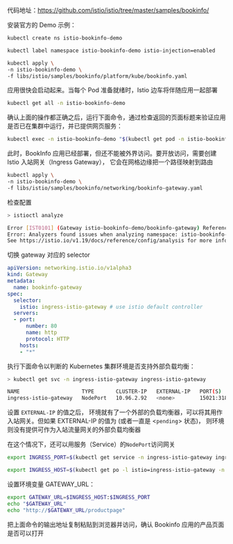 代码地址：<https://github.com/istio/istio/tree/master/samples/bookinfo/>

安装官方的 Demo 示例：

```bash
kubectl create ns istio-bookinfo-demo

kubectl label namespace istio-bookinfo-demo istio-injection=enabled

kubectl apply \
-n istio-bookinfo-demo \
-f libs/istio/samples/bookinfo/platform/kube/bookinfo.yaml
```

应用很快会启动起来。当每个 Pod 准备就绪时，Istio 边车将伴随应用一起部署

```bash
kubectl get all -n istio-bookinfo-demo
```

确认上面的操作都正确之后，运行下面命令，通过检查返回的页面标题来验证应用是否已在集群中运行，并已提供网页服务：

```bash
kubectl exec -n istio-bookinfo-demo "$(kubectl get pod -n istio-bookinfo-demo -l app=ratings -o jsonpath='{.items[0].metadata.name}')" -c ratings -- curl -sS productpage:9080/productpage | grep -o "<title>.*</title>"

```

此时，BookInfo 应用已经部署，但还不能被外界访问。要开放访问，需要创建 Istio 入站网关（Ingress Gateway）， 它会在网格边缘把一个路径映射到路由

```bash
kubectl apply \
-n istio-bookinfo-demo \
-f libs/istio/samples/bookinfo/networking/bookinfo-gateway.yaml
```

检查配置

```bash
> istioctl analyze

Error [IST0101] (Gateway istio-bookinfo-demo/bookinfo-gateway) Referenced selector not found: "istio=ingressgateway"
Error: Analyzers found issues when analyzing namespace: istio-bookinfo-demo.
See https://istio.io/v1.19/docs/reference/config/analysis for more information about causes and resolutions.
```

切换 gateway 对应的 selector

```yaml
apiVersion: networking.istio.io/v1alpha3
kind: Gateway
metadata:
  name: bookinfo-gateway
spec:
  selector:
    istio: ingress-istio-gateway # use istio default controller
  servers:
  - port:
      number: 80
      name: http
      protocol: HTTP
    hosts:
    - "*"

```

执行下面命令以判断的 Kubernetes 集群环境是否支持外部负载均衡：

```bash
> kubectl get svc -n ingress-istio-gateway ingress-istio-gateway

NAME                    TYPE       CLUSTER-IP   EXTERNAL-IP   PORT(S)                                      AGE
ingress-istio-gateway   NodePort   10.96.2.92   <none>        15021:31868/TCP,80:30621/TCP,443:30934/TCP   65m
```

设置 `EXTERNAL-IP` 的值之后， 环境就有了一个外部的负载均衡器，可以将其用作入站网关。但如果 EXTERNAL-IP 的值为 (或者一直是 <`pending`> 状态)， 则环境则没有提供可作为入站流量网关的外部负载均衡器

在这个情况下，还可以用服务（Service）的`NodePort`访问网关

```bash
export INGRESS_PORT=$(kubectl get service -n ingress-istio-gateway ingress-istio-gateway -o jsonpath='{.spec.ports[?(@.name=="http2")].nodePort}')

export INGRESS_HOST=$(kubectl get po -l istio=ingress-istio-gateway -n ingress-istio-gateway -o jsonpath='{.items[0].status.hostIP}')
```

设置环境变量 GATEWAY_URL：

```bash
export GATEWAY_URL=$INGRESS_HOST:$INGRESS_PORT
echo "$GATEWAY_URL"
echo "http://$GATEWAY_URL/productpage"
```

把上面命令的输出地址复制粘贴到浏览器并访问，确认 Bookinfo 应用的产品页面是否可以打开